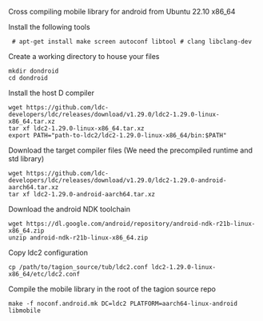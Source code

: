 Cross compiling mobile library for android from Ubuntu 22.10 x86_64

Install the following tools

```console
 # apt-get install make screen autoconf libtool # clang libclang-dev
```

Create a working directory to house your files
```
mkdir dondroid
cd dondroid
```

Install the host D compiler

```
wget https://github.com/ldc-developers/ldc/releases/download/v1.29.0/ldc2-1.29.0-linux-x86_64.tar.xz
tar xf ldc2-1.29.0-linux-x86_64.tar.xz
export PATH="path-to-ldc2/ldc2-1.29.0-linux-x86_64/bin:$PATH"
```

Download the target compiler files (We need the precompiled runtime and std library)

```
wget https://github.com/ldc-developers/ldc/releases/download/v1.29.0/ldc2-1.29.0-android-aarch64.tar.xz
tar xf ldc2-1.29.0-android-aarch64.tar.xz
```

Download the android NDK toolchain
```
wget https://dl.google.com/android/repository/android-ndk-r21b-linux-x86_64.zip
unzip android-ndk-r21b-linux-x86_64.zip
```

Copy ldc2 configuration
```
cp /path/to/tagion_source/tub/ldc2.conf ldc2-1.29.0-linux-x86_64/etc/ldc2.conf
```

Compile the mobile library in the root of the tagion source repo
```
make -f noconf.android.mk DC=ldc2 PLATFORM=aarch64-linux-android libmobile
```
